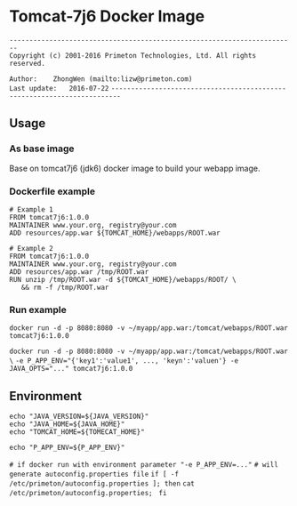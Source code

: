 # Tomcat-7j6 Docker Image  
  
`------------------------------------------------------------------------`    
`Copyright (c) 2001-2016 Primeton Technologies, Ltd. All rights reserved.`  
  
`Author:	ZhongWen (mailto:lizw@primeton.com)`  
`Last update:	2016-07-22`
`------------------------------------------------------------------------`  
  
  
## Usage  
  
### As base image  
Base on tomcat7j6 (jdk6) docker image to build your webapp image.  

### Dockerfile example
  
`# Example 1`  
`FROM tomcat7j6:1.0.0`  
`MAINTAINER www.your.org, registry@your.com`  
`ADD resources/app.war ${TOMCAT_HOME}/webapps/ROOT.war`  

`# Example 2`  
`FROM tomcat7j6:1.0.0`  
`MAINTAINER www.your.org, registry@your.com`  
`ADD resources/app.war /tmp/ROOT.war`  
`RUN unzip /tmp/ROOT.war -d ${TOMCAT_HOME}/webapps/ROOT/ \`  
`   && rm -f /tmp/ROOT.war`   
  
### Run example  
`docker run -d -p 8080:8080 -v ~/myapp/app.war:/tomcat/webapps/ROOT.war tomcat7j6:1.0.0`

`docker run -d -p 8080:8080 -v ~/myapp/app.war:/tomcat/webapps/ROOT.war \`
`-e P_APP_ENV="{'key1':'value1', ..., 'keyn':'valuen'} -e JAVA_OPTS="..." tomcat7j6:1.0.0`
  
## Environment  
  
`echo "JAVA_VERSION=${JAVA_VERSION}"`  
`echo "JAVA_HOME=${JAVA_HOME}"`  
`echo "TOMCAT_HOME=${TOMECAT_HOME}"`

`echo "P_APP_ENV=${P_APP_ENV}"`

`# if docker run with environment parameter "-e P_APP_ENV=..."`
`# will generate autoconfig.properties file`
`if [ -f /etc/primeton/autoconfig.properties ]; then`
`cat /etc/primeton/autoconfig.properties; `
`fi`